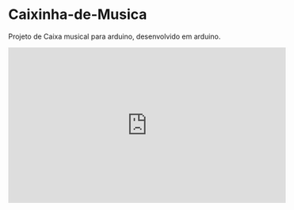 # Caixinha-de-Musica
Projeto de  Caixa musical para arduino, desenvolvido em arduino.

<iframe width="560" height="315" src="https://www.youtube.com/embed/upsnSWpFYH0" title="YouTube video player" frameborder="0" allow="accelerometer; autoplay; clipboard-write; encrypted-media; gyroscope; picture-in-picture" allowfullscreen></iframe>

